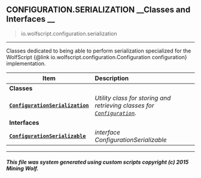 ## CONFIGURATION.SERIALIZATION __Classes and Interfaces __

>io.wolfscript.configuration.serialization

---

Classes dedicated to being able to perform serialization specialized for the WolfScript {@link io.wolfscript.configuration.Configuration configuration} implementation.

Item | Description   
--- | :--- 
__Classes__|
__[`ConfigurationSerialization`](ConfigurationSerialization.md)__ | _Utility class for storing and retrieving classes for [`Configuration`](../Configuration.md)._ 
__Interfaces__|
__[`ConfigurationSerializable`](ConfigurationSerializable.md)__ | _interface ConfigurationSerializable_ 



---



##### This file was system generated using custom scripts copyright (c) 2015 Mining Wolf.
	

